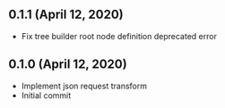 ## 0.1.1 (April 12, 2020)
  - Fix tree builder root node definition deprecated error

## 0.1.0 (April 12, 2020)
  - Implement json request transform
  - Initial commit

